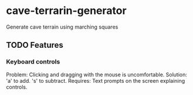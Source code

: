 # cave-terrarin-generator
Generate cave terrain using marching squares

## TODO Features

### Keyboard controls
Problem: Clicking and dragging with the mouse is uncomfortable.
Solution: 'a' to add. 's' to subtract.
Requires: Text prompts on the screen explaining controls.
